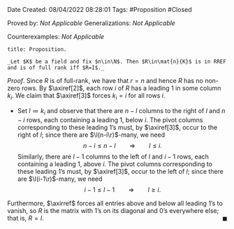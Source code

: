 <br />
<br />

Date Created: 08/04/2022 08:28:01
Tags: #Proposition #Closed

Proved by: _Not Applicable_
Generalizations: _Not Applicable_

Counterexamples: _Not Applicable_

``` ad-Proposition
title: Proposition.

_Let $K$ be a field and fix $n\in\N$. Then $R\in\mat{n}{K}$ is in RREF and is of full rank iff $R=I$._

```

_Proof_. Since $R$ is of full-rank, we have that $r=n$ and hence $R$ has no non-zero rows. By $\axiref[2]$, each row $i$ of $R$ has a leading $1$ in some column $k_i$. We claim that $\axiref[3]$ forces $k_i=i$ for all rows $i$.
  * Set $l\coloneqq k_i$ and observe that there are $n-l$ columns to the right of $l$ and $n-i$ rows, each containing a leading $1$, below $i$. The pivot columns corresponding to these leading $1\textrm{'}$s must, by $\axiref[3]$, occur to the right of $l$; since there are $\l(n-i\r)$-many, we need
$$\begin{equation}
    n-i\leq n-l\ \ \ \ \ \ \ \ \Rightarrow\ \ \ \ \ \ \ \ l\leq i.
\end{equation}$$
  Similarly, there are $l-1$ columns to the left of $l$ and $i-1$ rows, each containing a leading $1$, above $i$. The pivot columns corresponding to these leading $1\textrm{'}$s must, by $\axiref[3]$, occur to the left of $l$; since there are $\l(i-1\r)$-many, we need
$$\begin{equation}
    i-1\leq l-1\ \ \ \ \ \ \ \ \Rightarrow\ \ \ \ \ \ \ \ l\geq i.
\end{equation}$$

  Furthermore, $\axirref$ forces all entries above and below all leading $1\textrm{'}$s to vanish, so $R$ is the matrix with $1\textrm{'}$s on its diagonal and $0\textrm{'}$s everywhere else; that is, $R=I$.<span style="float:right;">$\blacksquare$</span>
